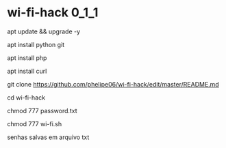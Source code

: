 # wi-fi-hack  0_1_1

apt update && upgrade -y

apt install python git

apt install php

apt install curl

git clone https://github.com/phelipe06/wi-fi-hack/edit/master/README.md

cd wi-fi-hack

chmod 777 password.txt

chmod 777 wi-fi.sh

senhas salvas em arquivo txt

